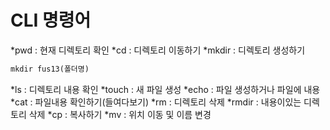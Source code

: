# CLI 명령어

*pwd : 현재 디렉토리 확인
*cd : 디렉토리 이동하기
*mkdir : 디렉토리 생성하기
```md
mkdir fus13(폴더명)
```
*ls  : 디렉토리 내용 확인
*touch : 새 파일 생성
*echo : 파일 생성하거나 파일에 내용 
*cat : 파일내용 확인하기(들여다보기)
*rm : 디렉토리 삭제
*rmdir : 내용이있는 디렉토리 삭제 
*cp : 복사하기
*mv : 위치 이동 및 이름 변경